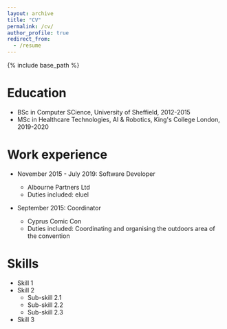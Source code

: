 ```yaml
---
layout: archive
title: "CV"
permalink: /cv/
author_profile: true
redirect_from:
  - /resume
---
```


{% include base_path %}

Education
======
* BSc in Computer SCience, University of Sheffield, 2012-2015
* MSc in Healthcare Technologies, AI & Robotics, King's College London, 2019-2020

Work experience
======
* November 2015 - July 2019: Software Developer
  * Albourne Partners Ltd
  * Duties included: eluel

* September 2015: Coordinator
  * Cyprus Comic Con
  * Duties included: Coordinating and organising the outdoors area of the convention
  
Skills
======
* Skill 1
* Skill 2
  * Sub-skill 2.1
  * Sub-skill 2.2
  * Sub-skill 2.3
* Skill 3

